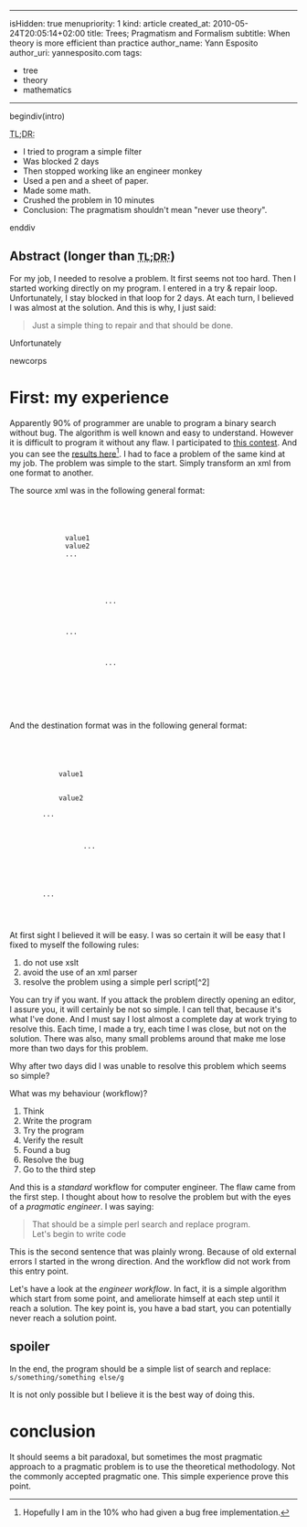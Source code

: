 -----
isHidden:       true
menupriority:   1
kind:           article
created_at:     2010-05-24T20:05:14+02:00
title: Trees; Pragmatism and Formalism
subtitle: When theory is more efficient than practice
author_name: Yann Esposito
author_uri: yannesposito.com
tags:
 - tree
 - theory
 - mathematics
-----

begindiv(intro)

<abbr title="Too Long; Don't Read:">TL;DR:</abbr> 

- I tried to program a simple filter
- Was blocked 2 days
- Then stopped working like an engineer monkey
- Used a pen and a sheet of paper.
- Made some math.
- Crushed the problem in 10 minutes
- Conclusion: The pragmatism shouldn't mean "never use theory".

enddiv

## Abstract (longer than <small><abbr title="Too Long; Don't Read:">TL;DR:</abbr></small>)

For my job, I needed to resolve a problem. It first seems not too hard. 
Then I started working directly on my program. 
I entered in a try &amp; repair loop.
Unfortunately, I stay blocked in that loop for 2 days. 
At each turn, I believed I was almost at the solution. 
And this is why, I just said:

> Just a simple thing to repair and that should be done.

Unfortunately

newcorps

# First: my experience

Apparently 90% of programmer are unable to program a binary search without bug. 
The algorithm is well known and easy to understand. 
However it is difficult to program it without any flaw. 
I participated to [this contest](http://reprog.wordpress.com/2010/04/19/are-you-one-of-the-10-percent/).
And you can see the [results here](http://reprog.wordpress.com/2010/04/21/binary-search-redux-part-1/)[^1].
I had to face a problem of the same kind at my job. The problem was simple to the start. Simply transform an <sc>xml</sc> from one format to another.

[^1]: Hopefully I am in the 10% who had given a bug free implementation.

The source <sc>xml</sc> was in the following general format:

<code class="xml">
<menu>
    <content>
        <tag1>value1</tag1>
        <tag2>value2</tag2>
        ...
    </content>
    <enfant>
        <menu>
            ...
        </menu>
        ...
        <menu>
            ...
        </menu>
    </enfant>
</menu>
</code>

And the destination format was in the following general format:

<code class="xml">
<rubrique>
    <value>
        <item name="tag1">
            <value>value1</value>
        </item>
        <item name="tag2">
            <value>value2</value>
        </item>
        ...
        <item name="menu">
            <value>
                <rubrique>
                  ...
                </rubrique>
            </value>
        </menu>
    </value>
    <value>
        ...
    </value>
</rubrique>
</menu>
</code>

At first sight I believed it will be easy. I was so certain it will be easy that I fixed to myself the following rules:

1. do not use <sc>xslt</sc>
2. avoid the use of an <sc>xml</sc> parser
3. resolve the problem using a simple perl script[^2]

You can try if you want. If you attack the problem directly opening an editor, I assure you, it will certainly be not so simple.
I can tell that, because it's what I've done. And I must say I lost almost a complete day at work trying to resolve this. Each time, I made a try, each time I was close, but not on the solution. There was also, many small problems around that make me lose more than two days for this problem.

Why after two days did I was unable to resolve this problem which seems so simple?

What was my behaviour (workflow)?

1. Think
2. Write the program
3. Try the program 
4. Verify the result
5. Found a bug
6. Resolve the bug
7. Go to the third step

And this is a *standard* workflow for computer engineer. The flaw came from the first step. 
I thought about how to resolve the problem but with the eyes of a *pragmatic engineer*. I was saying:

> That should be a simple perl search and replace program.  
> Let's begin to write code

This is the second sentence that was plainly wrong. Because of old external errors I started in the wrong direction. And the workflow did not work from this entry point.

Let's have a look at the *engineer workflow*. In fact, it is a simple algorithm which start from some point, and ameliorate himself at each step until it reach a solution. The key point is, you have a bad start, you can potentially never reach a solution point.

## spoiler

In the end, the program should be a simple list of search and replace:
<code>
s/something/something else/g 
</code>

It is not only possible but I believe it is the best way of doing this.

# conclusion

It should seems a bit paradoxal, but sometimes the most pragmatic approach to a pragmatic problem is to use the theoretical methodology. Not the commonly accepted pragmatic one. This simple experience prove this point.

